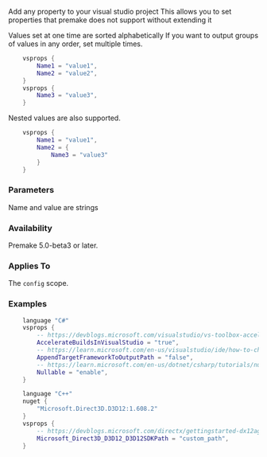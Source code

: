 Add any property to your visual studio project
This allows you to set properties that premake does not support without extending it

Values set at one time are sorted alphabetically
If you want to output groups of values in any order, set multiple times.

```lua
	vsprops {
		Name1 = "value1",
		Name2 = "value2",
	}
	vsprops {
		Name3 = "value3",
	}
```

Nested values are also supported.

```lua
	vsprops {
		Name1 = "value1",
		Name2 = {
			Name3 = "value3"
		}
	}
```

### Parameters ###

Name and value are strings

### Availability ###

Premake 5.0-beta3 or later.

### Applies To ###

The `config` scope.

### Examples ###

```lua
	language "C#"
	vsprops {
		-- https://devblogs.microsoft.com/visualstudio/vs-toolbox-accelerate-your-builds-of-sdk-style-net-projects/
		AccelerateBuildsInVisualStudio = "true",
		-- https://learn.microsoft.com/en-us/visualstudio/ide/how-to-change-the-build-output-directory?view=vs-2022
		AppendTargetFrameworkToOutputPath = "false",
		-- https://learn.microsoft.com/en-us/dotnet/csharp/tutorials/nullable-reference-types
		Nullable = "enable",
	}
```
```lua
	language "C++"
	nuget {
		"Microsoft.Direct3D.D3D12:1.608.2"
	}
	vsprops {
		-- https://devblogs.microsoft.com/directx/gettingstarted-dx12agility/#2-set-agility-sdk-parameters
		Microsoft_Direct3D_D3D12_D3D12SDKPath = "custom_path",
	}
```
